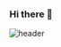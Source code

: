### Hi there 👋

![header](https://capsule-render.vercel.app/api?type=waving&color=timeGradient&height=300&section=header&text=capsule%20render&fontSize=90&height=250)

<!--
**heogeon0/heogeon0** is a ✨ _special_ ✨ repository because its `README.md` (this file) appears on your GitHub profile.

Here are some ideas to get you started:

- 🔭 I’m currently working on ...
- 🌱 I’m currently learning ...
- 👯 I’m looking to collaborate on ...
- 🤔 I’m looking for help with ...
- 💬 Ask me about ...
- 📫 How to reach me: ...
- 😄 Pronouns: ...
- ⚡ Fun fact: ...
-->
